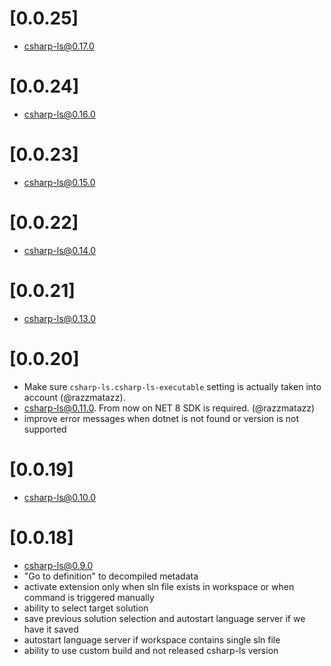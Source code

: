# [0.0.25]
- [csharp-ls@0.17.0](https://github.com/razzmatazz/csharp-language-server/releases/tag/0.17.0)

# [0.0.24]
- [csharp-ls@0.16.0](https://github.com/razzmatazz/csharp-language-server/releases/tag/0.16.0)

# [0.0.23]
- [csharp-ls@0.15.0](https://github.com/razzmatazz/csharp-language-server/releases/tag/0.15.0)

# [0.0.22]
- [csharp-ls@0.14.0](https://github.com/razzmatazz/csharp-language-server/releases/tag/0.14.0)

# [0.0.21]
- [csharp-ls@0.13.0](https://github.com/razzmatazz/csharp-language-server/releases/tag/0.13.0)

# [0.0.20]
- Make sure `csharp-ls.csharp-ls-executable` setting is actually taken into account (@razzmatazz).
- [csharp-ls@0.11.0](https://github.com/razzmatazz/csharp-language-server/releases/tag/0.11.0). From now on NET 8 SDK is required. (@razzmatazz)
- improve error messages when dotnet is not found or version is not supported

# [0.0.19]
- [csharp-ls@0.10.0](https://github.com/razzmatazz/csharp-language-server/releases/tag/0.10.0)

# [0.0.18]
- [csharp-ls@0.9.0](https://github.com/razzmatazz/csharp-language-server/releases/tag/0.9.0)
- "Go to definition" to decompiled metadata
- activate extension only when sln file exists in workspace or when command is triggered manually
- ability to select target solution
- save previous solution selection and autostart language server if we have it saved
- autostart language server if workspace contains single sln file
- ability to use custom build and not released csharp-ls version
